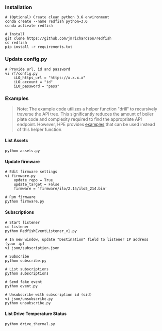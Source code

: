 ### Installation

    # (Optional) Create clean python 3.6 environment
    conda create --name redfish python=3.6
    conda activate redfish 
    
    # Install
	git clone https://github.com/jmrichardson/redfish
	cd redfish
	pip install -r requirements.txt

### Update config.py
    
    # Provide url, id and password
    vi rf/config.py
        iLO_https_url = "https://x.x.x.x" 
        iLO_account = "id"
        iLO_password = "pass"
       
        
### Examples

> Note: The example code utilizes a helper function "drill" to recursively traverse the API tree.  This significantly reduces the amount of boiler plate code and complexity required to find the appropriate API endpoint.  However, HPE provides [examples](https://github.com/HewlettPackard/python-ilorest-library) that can be used instead of this helper function.  
    

#### List Assets

    python assets.py

#### Update firmware

    # Edit firmware settings
    vi firmware.py
        update_repo = True
        update_target = False
        firmware = 'firmware/ilo/2.14/ilo5_214.bin'
        
    # Run firmware
    python firmware.py
    
#### Subscriptions

    # Start listener
    cd listener
    python RedfishEventListener_v1.py

    # In new window, update "Destination" field to listener IP address (your ip)
    vi json/subscription.json
    
    # Subscribe 
    python subscribe.py
    
    # List subscriptions
    python subscriptions
    
    # Send fake event
    python event.py
    
    # Unsubscribe with subscription id (sid)
    vi json/unsubscribe.py
    python unsubscribe.py 
    
#### List Drive Temperature Status

    python drive_thermal.py
   
    

